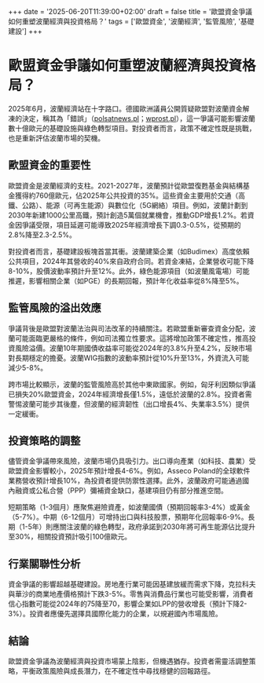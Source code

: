 +++
date = '2025-06-20T11:39:00+02:00'
draft = false
title = '歐盟資金爭議如何重塑波蘭經濟與投資格局？'
tags = ['歐盟資金', '波蘭經濟', '監管風險', '基礎建設']
+++

# 歐盟資金爭議如何重塑波蘭經濟與投資格局？

2025年6月，波蘭經濟站在十字路口。德國歐洲議員公開質疑歐盟對波蘭資金解凍的決定，稱其為「錯誤」（[polsatnews.pl](https://www.polsatnews.pl/wiadomosc/2025-06-19/niemiecki-europosel-ostrzega-polske-koerner-odblokowanie-srodkow-unijnych-bylo-bledem/)；[wprost.pl](https://www.wprost.pl/opinie-i-komentarze/12049435/niemiecki-europosel-gorzko-o-decyzji-ke-popelnila-blad-ws-polski.html)），這一爭議可能影響波蘭數十億歐元的基礎設施與綠色轉型項目。對投資者而言，政策不確定性既是挑戰，也是重新評估波蘭市場的契機。

## 歐盟資金的重要性
歐盟資金是波蘭經濟的支柱。2021-2027年，波蘭預計從歐盟復甦基金與結構基金獲得約760億歐元，佔2025年公共投資的35%。這些資金主要用於交通（高鐵、公路）、能源（可再生能源）與數位化（5G網絡）項目。例如，波蘭計劃到2030年新建1000公里高鐵，預計創造5萬個就業機會，推動GDP增長1.2%。若資金因爭議受限，項目延遲可能導致2025年經濟增長下調0.3-0.5%，從預期的2.8%降至2.3-2.5%。

對投資者而言，基礎建設板塊首當其衝。波蘭建築企業（如Budimex）高度依賴公共項目，2024年其營收的40%來自政府合同。若資金凍結，企業營收可能下降8-10%，股價波動率預計升至12%。此外，綠色能源項目（如波蘭風電場）可能推遲，影響相關企業（如PGE）的長期回報，預計年化收益率從8%降至5%。

## 監管風險的溢出效應
爭議背後是歐盟對波蘭法治與司法改革的持續關注。若歐盟重新審查資金分配，波蘭可能面臨更嚴格的條件，例如司法獨立性要求。這將增加政策不確定性，推高投資風險溢價。波蘭10年期國債收益率可能從2024年的3.8%升至4.2%，反映市場對長期穩定的擔憂。波蘭WIG指數的波動率預計從10%升至13%，外資流入可能減少5-8%。

跨市場比較顯示，波蘭的監管風險高於其他中東歐國家。例如，匈牙利因類似爭議已損失20%歐盟資金，2024年經濟增長僅1.5%，遠低於波蘭的2.8%。投資者需警惕波蘭可能步其後塵，但波蘭的經濟韌性（出口增長4%、失業率3.5%）提供一定緩衝。

## 投資策略的調整
儘管資金爭議帶來風險，波蘭市場仍具吸引力。出口導向產業（如科技、農業）受歐盟資金影響較小，2025年預計增長4-6%。例如，Asseco Poland的全球軟件業務營收預計增長10%，為投資者提供防禦性選擇。此外，波蘭政府可能通過國內融資或公私合營（PPP）彌補資金缺口，基建項目仍有部分推進空間。

短期策略（1-3個月）應聚焦避險資產，如波蘭國債（預期回報率3-4%）或黃金（5-7%）。中期（6-12個月）可增持出口與科技股票，預期年化回報率6-9%。長期（1-5年）則應關注波蘭的綠色轉型，政府承諾到2030年將可再生能源佔比提升至30%，相關投資預計吸引100億歐元。

## 行業關聯性分析
資金爭議的影響超越基礎建設。房地產行業可能因基建放緩而需求下降，克拉科夫與華沙的商業地產價格預計下跌3-5%。零售與消費品行業也可能受影響，消費者信心指數可能從2024年的75降至70，影響企業如LPP的營收增長（預計下降2-3%）。投資者應優先選擇具國際化能力的企業，以規避國內市場風險。

## 結論
歐盟資金爭議為波蘭經濟與投資市場蒙上陰影，但機遇猶存。投資者需靈活調整策略，平衡政策風險與成長潛力，在不確定性中尋找穩健的回報路徑。